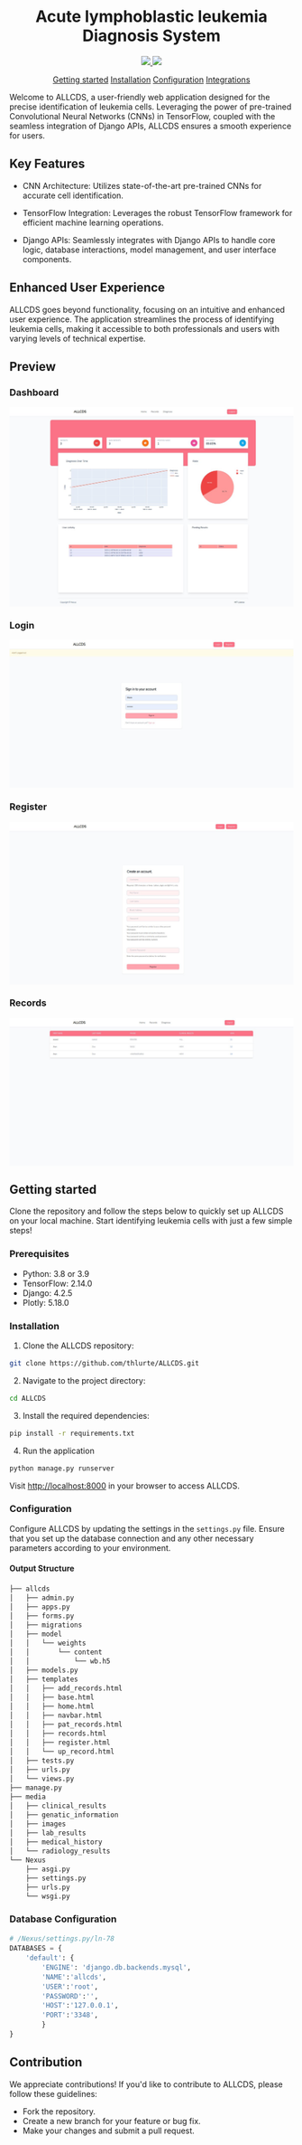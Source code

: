 <div align="center">

# Acute lymphoblastic leukemia Diagnosis System

 <a href="https://github.com/thlurte/dots/stargazers">
        <img src="https://img.shields.io/github/stars/thlurte/dots?color=%23BB9AF7&labelColor=%231A1B26&style=for-the-badge">
    </a>
 <a href="https://github.com/thlurte/dots/stargazers">
        <img src="https://img.shields.io/github/forks/thlurte/dots?color=%237AA2F7&labelColor=%231A1B26&style=for-the-badge">
    </a>

[Getting started](#getting-started) 
[Installation](#installation) 
[Configuration](#configuration) 
[Integrations](#contributors)
</div>
<p>
Welcome to ALLCDS, a user-friendly web application designed for the precise identification of leukemia cells. Leveraging the power of pre-trained Convolutional Neural Networks (CNNs) in TensorFlow, coupled with the seamless integration of Django APIs, ALLCDS ensures a smooth experience for users.
</p>


## Key Features

- CNN Architecture: Utilizes state-of-the-art pre-trained CNNs for accurate cell identification.

- TensorFlow Integration: Leverages the robust TensorFlow framework for efficient machine learning operations.

- Django APIs: Seamlessly integrates with Django APIs to handle core logic, database interactions, model management, and user interface components.

## Enhanced User Experience

ALLCDS goes beyond functionality, focusing on an intuitive and enhanced user experience. The application streamlines the process of identifying leukemia cells, making it accessible to both professionals and users with varying levels of technical expertise.

## Preview
### Dashboard
<img src="Documents/Preview/a1.jpg" align="center">

### Login
<img src="Documents/Preview/a2.jpg" align="center">

### Register
<img src="Documents/Preview/a3.jpg" align="center">

### Records 
<img src="Documents/Preview/a4.jpg" align="center">

## Getting started
Clone the repository and follow the steps below to quickly set up ALLCDS on your local machine. Start identifying leukemia cells with just a few simple steps!



### Prerequisites
- Python: 3.8 or 3.9
- TensorFlow: 2.14.0
- Django: 4.2.5
- Plotly: 5.18.0

### Installation
1. Clone the ALLCDS repository:
```bash
git clone https://github.com/thlurte/ALLCDS.git
```
2. Navigate to the project directory:
```bash
cd ALLCDS
```
3. Install the required dependencies:
```bash
pip install -r requirements.txt
```
4. Run the application
```bash
python manage.py runserver
```

Visit [http://localhost:8000](http://localhost:8000) in your browser to access ALLCDS.

### Configuration
Configure ALLCDS by updating the settings in the `settings.py` file. Ensure that you set up the database connection and any other necessary parameters according to your environment.

#### Output Structure
```
├── allcds
│   ├── admin.py
│   ├── apps.py
│   ├── forms.py
│   ├── migrations
│   ├── model
│   │   └── weights
│   │       └── content
│   │           └── wb.h5
│   ├── models.py
│   ├── templates
│   │   ├── add_records.html
│   │   ├── base.html
│   │   ├── home.html
│   │   ├── navbar.html
│   │   ├── pat_records.html
│   │   ├── records.html
│   │   ├── register.html
│   │   └── up_record.html
│   ├── tests.py
│   ├── urls.py
│   └── views.py
├── manage.py
├── media
│   ├── clinical_results
│   ├── genatic_information
│   ├── images
│   ├── lab_results
│   ├── medical_history
│   └── radiology_results
└── Nexus
    ├── asgi.py
    ├── settings.py
    ├── urls.py
    └── wsgi.py
```
### Database Configuration

```python
# /Nexus/settings.py/ln-78
DATABASES = {
    'default': {
        'ENGINE': 'django.db.backends.mysql',
        'NAME':'allcds',
        'USER':'root',
        'PASSWORD':'',
        'HOST':'127.0.0.1',
        'PORT':'3348',
        }
}
```
## Contribution

We appreciate contributions! If you'd like to contribute to ALLCDS, please follow these guidelines:

- Fork the repository.
- Create a new branch for your feature or bug fix.
- Make your changes and submit a pull request.
